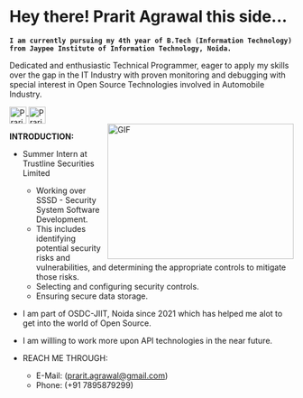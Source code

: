 # Hey there! Prarit Agrawal this side...

**`I am currently pursuing my 4th year of B.Tech (Information Technology) from Jaypee Institute of Information Technology, Noida.`**

Dedicated and enthusiastic Technical Programmer, eager to apply my skills over the gap in the IT Industry with proven monitoring and debugging with special interest in Open Source Technologies involved in Automobile Industry.

<a href="https://www.linkedin.com/in/prarit-agrawal-8038991b7/" target="_blank">
  <img align="middle" alt="Prarit's LinkdeIN" width="30px" src="https://cdn.jsdelivr.net/npm/simple-icons@v3/icons/linkedin.svg" />
</a>
<a href="https://twitter.com/Tranquil_ou" target="_blank">
  <img align="middle" alt="Prarit's Twitter" width="30px" src="https://cdn.jsdelivr.net/npm/simple-icons@3.2.0/icons/twitter.svg" />
</a>

<br/>

<img align="right" height="240" width="330" alt="GIF" src="https://media.tenor.com/NOYF3f82b_gAAAAC/programmer.gif" />

**INTRODUCTION:**

- Summer Intern at Trustline Securities Limited
  - Working over SSSD - Security System Software Development.
  - This includes identifying potential security risks and vulnerabilities,
    and determining the appropriate controls to mitigate those risks.
  - Selecting and configuring security controls.
  - Ensuring secure data storage.


- I am part of OSDC-JIIT, Noida since 2021 which has helped me alot to get into the world of Open Source. 
- I am willling to work more upon API technologies in the near future.

- REACH ME THROUGH: 
  - E-Mail: (prarit.agrawal@gmail.com)
  - Phone: (+91 7895879299)

